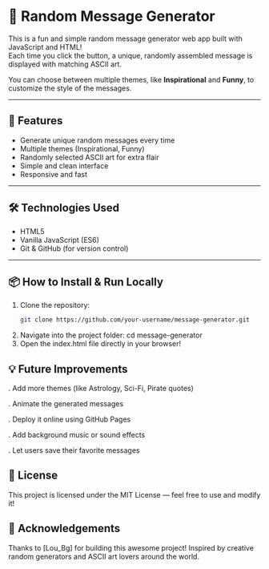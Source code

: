 # 🎯 Random Message Generator

This is a fun and simple random message generator web app built with JavaScript and HTML!  
Each time you click the button, a unique, randomly assembled message is displayed with matching ASCII art.

You can choose between multiple themes, like **Inspirational** and **Funny**, to customize the style of the messages.

---

## 🚀 Features

- Generate unique random messages every time
- Multiple themes (Inspirational, Funny)
- Randomly selected ASCII art for extra flair
- Simple and clean interface
- Responsive and fast

---

## 🛠️ Technologies Used

- HTML5
- Vanilla JavaScript (ES6)
- Git & GitHub (for version control)

---

## 📦 How to Install & Run Locally

1. Clone the repository:
   ```bash
   git clone https://github.com/your-username/message-generator.git
2. Navigate into the project folder:
    cd message-generator
3. Open the index.html file directly in your browser!

## 💡 Future Improvements

. Add more themes (like Astrology, Sci-Fi, Pirate quotes)

. Animate the generated messages

. Deploy it online using GitHub Pages

. Add background music or sound effects

. Let users save their favorite messages

## 📝 License

This project is licensed under the MIT License — feel free to use and modify it!

## 🙌 Acknowledgements

Thanks to [Lou_Bg] for building this awesome project!
Inspired by creative random generators and ASCII art lovers around the world.